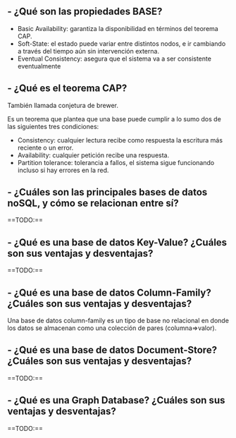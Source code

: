 ## - ¿Qué son las propiedades BASE?

- Basic Availability: garantiza la disponibilidad en términos del teorema CAP.
- Soft-State: el estado puede variar entre distintos nodos, e ir cambiando a través del tiempo aún sin intervención externa.
- Eventual Consistency: asegura que el sistema va a ser consistente eventualmente

## - ¿Qué es el teorema CAP?

También llamada conjetura de brewer.

Es un teorema que plantea que una base puede cumplir a lo sumo dos de las siguientes tres condiciones:

- Consistency: cualquier lectura recibe como respuesta la escritura más reciente o un error.
- Availability: cualquier petición recibe una respuesta.
- Partition tolerance: tolerancia a fallos, el sistema sigue funcionando incluso si hay errores en la red.

## - ¿Cuáles son las principales bases de datos noSQL, y cómo se relacionan entre sí?

 ==TODO:==

## - ¿Qué es una base de datos Key-Value? ¿Cuáles son sus ventajas y desventajas?

==TODO:==

## - ¿Qué es una base de datos Column-Family? ¿Cuáles son sus ventajas y desventajas?

Una base de datos column-family es un tipo de base no relacional en donde los datos se almacenan como una colección de pares (columna=>valor).

## - ¿Qué es una base de datos Document-Store? ¿Cuáles son sus ventajas y desventajas?

==TODO:==

## - ¿Qué es una Graph Database? ¿Cuáles son sus ventajas y desventajas?

==TODO:==

